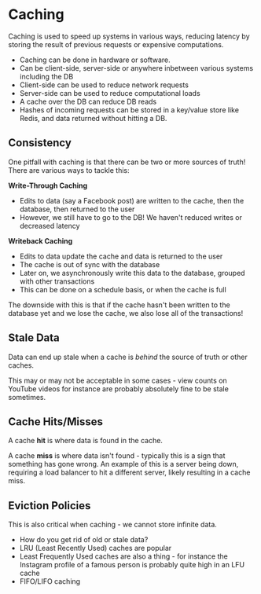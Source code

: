 # Caching

Caching is used to speed up systems in various ways, reducing latency by storing the result of previous requests or expensive computations.

- Caching can be done in hardware or software.
- Can be client-side, server-side or anywhere inbetween various systems including the DB
- Client-side can be used to reduce network requests
- Server-side can be used to reduce computational loads
- A cache over the DB can reduce DB reads
- Hashes of incoming requests can be stored in a key/value store like Redis, and data returned without hitting a DB.

## Consistency
One pitfall with caching is that there can be two or more sources of truth! There are various ways to tackle this:

**Write-Through Caching**
- Edits to data (say a Facebook post) are written to the cache, then the database, then returned to the user
- However, we still have to go to the DB! We haven't reduced writes or decreased latency

**Writeback Caching**
- Edits to data update the cache and data is returned to the user
- The cache is out of sync with the database
- Later on, we asynchronously write this data to the database, grouped with other transactions
- This can be done on a schedule basis, or when the cache is full

The downside with this is that if the cache hasn't been written to the database yet and we lose the cache, we also lose all of the transactions!

## Stale Data
Data can end up stale when a cache is _behind_ the source of truth or other caches.

This may or may not be acceptable in some cases - view counts on YouTube videos for instance are probably absolutely fine to be stale sometimes.

## Cache Hits/Misses
A cache **hit** is where data is found in the cache.

A cache **miss** is where data isn't found - typically this is a sign that something has gone wrong. An example of this is a server being down, requiring a load balancer to hit a different server, likely resulting in a cache miss.

## Eviction Policies
This is also critical when caching - we cannot store infinite data.

- How do you get rid of old or stale data?
- LRU (Least Recently Used) caches are popular
- Least Frequently Used caches are also a thing - for instance the Instagram profile of a famous person is probably quite high in an LFU cache
- FIFO/LIFO caching
